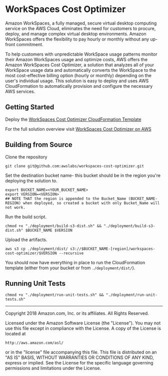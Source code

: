 # WorkSpaces Cost Optimizer
Amazon WorkSpaces, a fully managed, secure virtual desktop computing service on the AWS Cloud, eliminates the need for customers to procure, deploy, and manage complex virtual desktop environments. Amazon WorkSpaces offers the flexibility to pay hourly or monthly without any up-front commitment.

To help customers with unpredictable WorkSpace usage patterns monitor their Amazon WorkSpaces usage and optimize costs, AWS offers the Amazon WorkSpaces Cost Optimizer, a solution that analyzes all of your WorkSpace usage data and automatically converts the WorkSpace to the most cost-effective billing option (hourly or monthly) depending on the user's individual usage. This solution is easy to deploy and uses AWS CloudFormation to automatically provision and configure the necessary AWS services.

## Getting Started
Deploy the [WorkSpaces Cost Optimizer CloudFormation Template](https://s3.amazonaws.com/solutions-reference/workspaces-cost-optimizer/latest/workspaces-cost-optimizer.template)

For the full solution overview visit [WorkSpaces Cost Optimizer on AWS](https://aws.amazon.com/answers/account-management/workspaces-cost-optimizer)

## Building from Source
Clone the repository

```
git clone git@github.com:awslabs/workspaces-cost-optimizer.git
```

Set the destination bucket name- this bucket should be in the region you're deploying the solution to.

```
export BUCKET_NAME=<YOUR_BUCKET_NAME>
export VERSION=<VERSION>
## NOTE THAT the region is appended to the Bucket_Name (BUCKET_NAME-REGION) when deployed, so created a bucket with only Bucket_Name will not work.
```

Run the build script.

```
chmod +x "./deployment/build-s3-dist.sh" && "./deployment/build-s3-dist.sh" $BUCKET_NAME $VERSION
```

Upload the artifacts.

```
aws s3 cp ./deployment/dist/ s3://$BUCKET_NAME-[region]/workspaces-cost-optimizer/$VERSION --recursive
```

You should now have everything in place to run the CloudFormation template (either from your bucket or from `./deployment/dist/`).

## Running Unit Tests
```
chmod +x "./deployment/run-unit-tests.sh" && "./deployment/run-unit-tests.sh"
```

***

Copyright 2018 Amazon.com, Inc. or its affiliates. All Rights Reserved.

Licensed under the Amazon Software License (the "License"). You may not use this file except in compliance with the License. A copy of the License is located at

    http://aws.amazon.com/asl/

or in the "license" file accompanying this file. This file is distributed on an "AS IS" BASIS, WITHOUT WARRANTIES OR CONDITIONS OF ANY KIND, express or implied. See the License for the specific language governing permissions and limitations under the License.